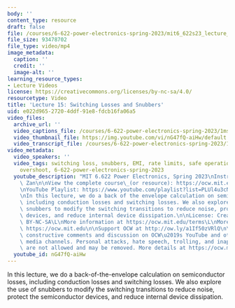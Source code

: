 ```yaml
---
body: ''
content_type: resource
draft: false
file: /courses/6-622-power-electronics-spring-2023/mit6_622s23_lecture_15_360p_16_9.mp4
file_size: 93478702
file_type: video/mp4
image_metadata:
  caption: ''
  credit: ''
  image-alt: ''
learning_resource_types:
- Lecture Videos
license: https://creativecommons.org/licenses/by-nc-sa/4.0/
resourcetype: Video
title: 'Lecture 15: Switching Losses and Snubbers'
uid: e022d965-2720-4ddf-91e8-fdcb16fa06a5
video_files:
  archive_url: ''
  video_captions_file: /courses/6-622-power-electronics-spring-2023/1mse3G750j0GsIftgTg1Yp3eg9vIurS6A_transcript.webvtt
  video_thumbnail_file: https://img.youtube.com/vi/nG47fQ-aiHw/default.jpg
  video_transcript_file: /courses/6-622-power-electronics-spring-2023/1mse3G750j0GsIftgTg1Yp3eg9vIurS6A_transcript.pdf
video_metadata:
  video_speakers: ''
  video_tags: switching loss, snubbers, EMI, rate limits, safe operations area, parasitics,
    overshoot, 6-622-power-electronics-spring-2023
  youtube_description: "MIT 6.622 Power Electronics, Spring 2023\nInstructor: Xin\
    \ Zan\n\nView the complete course\_(or resource): https://ocw.mit.edu/courses/6-622-power-electronics-spring-2023/\L\
    \nYouTube Playlist: https://www.youtube.com/playlist?list=PLUl4u3cNGP62UTc77mJoubhDELSC8lfR0\n\
    \nIn this lecture, we do a back of the envelope calculation on semiconductor losses,\
    \ including conduction losses and switching losses. We also explore the use of\
    \ snubbers to modify the switching transitions to reduce noise, protect the semiconductor\
    \ devices, and reduce internal device dissipation.\n\nLicense: Creative Commons\
    \ BY-NC-SA\L\nMore information at https://ocw.mit.edu/terms\L\nMore courses at\
    \ https://ocw.mit.edu\n\nSupport OCW at http://ow.ly/a1If50zVRlQ\n\nWe encourage\
    \ constructive comments and discussion on OCW\u2019s YouTube and other social\
    \ media channels. Personal attacks, hate speech, trolling, and inappropriate comments\
    \ are not allowed and may be removed. More details at https://ocw.mit.edu/comments.\n"
  youtube_id: nG47fQ-aiHw
---
```

In this lecture, we do a back-of-the-envelope calculation on semiconductor losses, including conduction losses and switching losses. We also explore the use of snubbers to modify the switching transitions to reduce noise, protect the semiconductor devices, and reduce internal device dissipation.